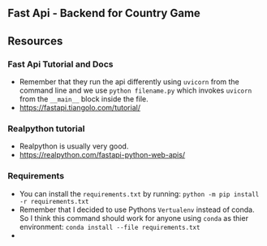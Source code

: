 ## Fast Api - Backend for Country Game

## Resources

### Fast Api Tutorial and Docs

- Remember that they run the api differently using `uvicorn` from the command line and we 
use `python filename.py` which invokes `uvicorn` from the `__main__` block inside the file.
- https://fastapi.tiangolo.com/tutorial/ 
  



### Realpython tutorial

- Realpython is usually very good.
- https://realpython.com/fastapi-python-web-apis/
  


### Requirements

- You can install the `requirements.txt` by running: `python -m pip install -r requirements.txt`
- Remember that I decided to use Pythons `Vertualenv` instead of conda. So I think this command should work for anyone using `conda` as thier environment: `conda install --file requirements.txt`
- 
